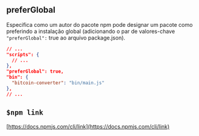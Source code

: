 
## preferGlobal

Especifica como um autor do pacote npm pode designar um pacote como preferindo a instalação global (adicionando o par de valores-chave `"preferGlobal":` true ao arquivo package.json).

```json
// ...
"scripts": {
  // ...
},
"preferGlobal": true,
"bin": {
  "bitcoin-converter": "bin/main.js"
},
// ...
```

## `$npm link`

[https://docs.npmjs.com/cli/link](https://docs.npmjs.com/cli/link)
